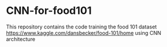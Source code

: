 # CNN-for-food101
This repository contains the code training the food 101 dataset https://www.kaggle.com/dansbecker/food-101/home using CNN architecture
